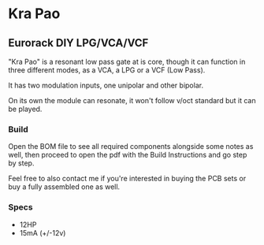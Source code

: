 # Kra Pao
## Eurorack DIY LPG/VCA/VCF

"Kra Pao" is a resonant low pass gate at is core, though it can function in three different modes, as a VCA, a LPG or a VCF (Low Pass).

It has two modulation inputs, one unipolar and other bipolar.

On its own the module can resonate, it won't follow v/oct standard but it can be played.

### Build
Open the BOM file to see all required components alongside some notes as well, then proceed to open the pdf with the Build Instructions and go step by step.

Feel free to also contact me if you're interested in buying the PCB sets or buy a fully assembled one as well.

### Specs

* 12HP
* 15mA (+/-12v)

